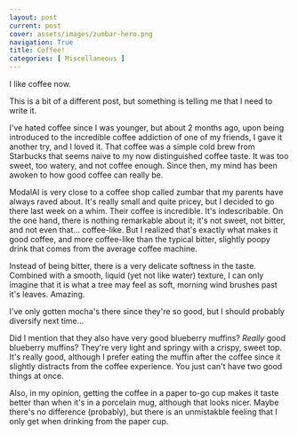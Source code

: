 ```yaml
---
layout: post
current: post
cover: assets/images/zumbar-hero.png
navigation: True
title: Coffee!
categories: [ Miscellaneous ]
---
```


I like coffee now.

This is a bit of a different post, but something is telling me that I need to write it.

I've hated coffee since I was younger, but about 2 months ago, upon being introduced to the incredible coffee addiction of one of my friends, I gave it another try, and I loved it. That coffee was a simple cold brew from Starbucks that seems naive to my now distinguished coffee taste. It was too sweet, too watery, and not coffee enough. Since then, my mind has been awoken to how good coffee can really be. 

ModalAI is very close to a coffee shop called zumbar that my parents have always raved about. It's really small and quite pricey, but I decided to go there last week on a whim. Their coffee is incredible. It's indescribable. On the one hand, there is nothing remarkable about it; it's not sweet, not bitter, and not even that... coffee-like. But I realized that's exactly what makes it good coffee, and more coffee-like than the typical bitter, slightly poopy drink that comes from the average coffee machine. 

Instead of being bitter, there is a very delicate softness in the taste. Combined with a smooth, liquid (yet not like water) texture, I can only imagine that it is what a tree may feel as soft, morning wind brushes past it's leaves. Amazing.

I've only gotten mocha's there since they're so good, but I should probably diversify next time...

Did I mention that they also have very good blueberry muffins? _Really_ good blueberry muffins? They're very light and springy with a crispy, sweet top. It's really good, although I prefer eating the muffin after the coffee since it slightly distracts from the coffee experience. You just can't have two good things at once.

Also, in my opinion, getting the coffee in a paper to-go cup makes it taste better than when it's in a porcelain mug, although that looks nicer. Maybe there's no difference (probably), but there is an unmistakble feeling that I only get when drinking from the paper cup. 
